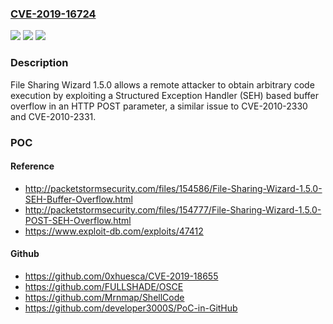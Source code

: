 ### [CVE-2019-16724](https://cve.mitre.org/cgi-bin/cvename.cgi?name=CVE-2019-16724)
![](https://img.shields.io/static/v1?label=Product&message=n%2Fa&color=blue)
![](https://img.shields.io/static/v1?label=Version&message=n%2Fa&color=blue)
![](https://img.shields.io/static/v1?label=Vulnerability&message=n%2Fa&color=brighgreen)

### Description

File Sharing Wizard 1.5.0 allows a remote attacker to obtain arbitrary code execution by exploiting a Structured Exception Handler (SEH) based buffer overflow in an HTTP POST parameter, a similar issue to CVE-2010-2330 and CVE-2010-2331.

### POC

#### Reference
- http://packetstormsecurity.com/files/154586/File-Sharing-Wizard-1.5.0-SEH-Buffer-Overflow.html
- http://packetstormsecurity.com/files/154777/File-Sharing-Wizard-1.5.0-POST-SEH-Overflow.html
- https://www.exploit-db.com/exploits/47412

#### Github
- https://github.com/0xhuesca/CVE-2019-18655
- https://github.com/FULLSHADE/OSCE
- https://github.com/Mrnmap/ShellCode
- https://github.com/developer3000S/PoC-in-GitHub

